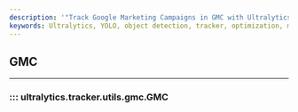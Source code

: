 ```yaml
---
description: '"Track Google Marketing Campaigns in GMC with Ultralytics Tracker. Learn to set up and use GMC for detailed analytics. Get started now."'
keywords: Ultralytics, YOLO, object detection, tracker, optimization, models, documentation
---
```


## GMC
---
### ::: ultralytics.tracker.utils.gmc.GMC
<br><br>
